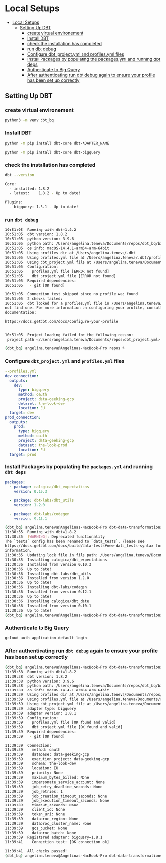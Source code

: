 
# Local Setups
<!-- TOC -->

- [Local Setups](#local-setups)
    - [Setting Up DBT](#setting-up-dbt)
        - [create virtual environement](#create-virtual-environement)
        - [Install DBT](#install-dbt)
        - [check the installation has completed](#check-the-installation-has-completed)
        - [run dbt debug](#run-dbt-debug)
        - [Configure dbt_project.yml and profiles.yml files](#configure-dbt_projectyml-and-profilesyml-files)
        - [Install Packages by  populating the packages.yml and running dbt deps](#install-packages-by--populating-the-packagesyml-and-running-dbt-deps)
        - [Authenticate to Big Query](#authenticate-to-big-query)
        - [After authenticating run dbt debug again to ensure your profile has been set up correctly](#after-authenticating-run-dbt-debug-again-to-ensure-your-profile-has-been-set-up-correctly)

<!-- /TOC -->

## Setting Up DBT

### create virtual environement

```bash
python3 -m venv dbt_bq
```

### Install DBT

```bash
python -m pip install dbt-core dbt-ADAPTER_NAME

python -m pip install dbt-core dbt-bigquery
```

### check the installation has completed

```bash
dbt --version

Core:
  - installed: 1.8.2
  - latest:    1.8.2 - Up to date!

Plugins:
  - bigquery: 1.8.1 - Up to date!
```

### run `dbt debug`

```bash
10:51:05  Running with dbt=1.8.2
10:51:05  dbt version: 1.8.2
10:51:05  python version: 3.9.6
10:51:05  python path: /Users/angelina.teneva/Documents/repos/dbt_bq/bin/python
10:51:05  os info: macOS-14.4.1-arm64-arm-64bit
10:51:05  Using profiles dir at /Users/angelina.teneva/.dbt
10:51:05  Using profiles.yml file at /Users/angelina.teneva/.dbt/profiles.yml
10:51:05  Using dbt_project.yml file at /Users/angelina.teneva/Documents/repos/dbt_project.yml
10:51:05  Configuration:
10:51:05    profiles.yml file [ERROR not found]
10:51:05    dbt_project.yml file [ERROR not found]
10:51:05  Required dependencies:
10:51:05   - git [OK found]

10:51:05  Connection test skipped since no profile was found
10:51:05  2 checks failed:
10:51:05  dbt looked for a profiles.yml file in /Users/angelina.teneva/.dbt/profiles.yml, but did
not find one. For more information on configuring your profile, consult the
documentation:

https://docs.getdbt.com/docs/configure-your-profile


10:51:05  Project loading failed for the following reason:
 project path </Users/angelina.teneva/Documents/repos/dbt_project.yml> not found

(dbt_bq) angelina.teneva@Angelinas-MacBook-Pro repos % 
```

### Configure `dbt_project.yml` and `profiles.yml` files

```yml
--profiles.yml
dev_connection:
  outputs:
    dev:
      type: bigquery
      method: oauth
      project: data-geeking-gcp
      dataset: the-look-dev
      location: EU
  target: dev
prod_connection:
  outputs:
    prod:
      type: bigquery
      method: oauth
      project: data-geeking-gcp
      dataset: the-look-prod
      location: EU
  target: prod
```

### Install Packages by  populating the `packages.yml` and running `dbt deps`

```yml
packages:
  - package: calogica/dbt_expectations
    version: 0.10.3

  - package: dbt-labs/dbt_utils
    version: 1.2.0

  - package: dbt-labs/codegen
    version: 0.12.1
```

```bash
(dbt_bq) angelina.teneva@Angelinas-MacBook-Pro dbt-data-transformations % dbt deps
11:30:35  Running with dbt=1.8.2
11:30:35  [WARNING]: Deprecated functionality
The `tests` config has been renamed to `data_tests`. Please see
https://docs.getdbt.com/docs/build/data-tests#new-data_tests-syntax for more
information.
11:30:35  Updating lock file in file path: /Users/angelina.teneva/Documents/repos/dbt-data-transformations/package-lock.yml
11:30:35  Installing calogica/dbt_expectations
11:30:36  Installed from version 0.10.3
11:30:36  Up to date!
11:30:36  Installing dbt-labs/dbt_utils
11:30:36  Installed from version 1.2.0
11:30:36  Up to date!
11:30:36  Installing dbt-labs/codegen
11:30:36  Installed from version 0.12.1
11:30:36  Up to date!
11:30:36  Installing calogica/dbt_date
11:30:36  Installed from version 0.10.1
11:30:36  Up to date!
(dbt_bq) angelina.teneva@Angelinas-MacBook-Pro dbt-data-transformations % 
```

### Authenticate to Big Query

```bash
gcloud auth application-default login
```

### After authenticating run `dbt debug` again to ensure your profile has been set up correctly

```bash
(dbt_bq) angelina.teneva@Angelinas-MacBook-Pro dbt-data-transformations % dbt debug
11:39:38  Running with dbt=1.8.2
11:39:38  dbt version: 1.8.2
11:39:38  python version: 3.9.6
11:39:38  python path: /Users/angelina.teneva/Documents/repos/dbt_bq/bin/python
11:39:38  os info: macOS-14.4.1-arm64-arm-64bit
11:39:39  Using profiles dir at /Users/angelina.teneva/Documents/repos/dbt-data-transformations
11:39:39  Using profiles.yml file at /Users/angelina.teneva/Documents/repos/dbt-data-transformations/profiles.yml
11:39:39  Using dbt_project.yml file at /Users/angelina.teneva/Documents/repos/dbt-data-transformations/dbt_project.yml
11:39:39  adapter type: bigquery
11:39:39  adapter version: 1.8.1
11:39:39  Configuration:
11:39:39    profiles.yml file [OK found and valid]
11:39:39    dbt_project.yml file [OK found and valid]
11:39:39  Required dependencies:
11:39:39   - git [OK found]

11:39:39  Connection:
11:39:39    method: oauth
11:39:39    database: data-geeking-gcp
11:39:39    execution_project: data-geeking-gcp
11:39:39    schema: the-look-dev
11:39:39    location: EU
11:39:39    priority: None
11:39:39    maximum_bytes_billed: None
11:39:39    impersonate_service_account: None
11:39:39    job_retry_deadline_seconds: None
11:39:39    job_retries: 1
11:39:39    job_creation_timeout_seconds: None
11:39:39    job_execution_timeout_seconds: None
11:39:39    timeout_seconds: None
11:39:39    client_id: None
11:39:39    token_uri: None
11:39:39    dataproc_region: None
11:39:39    dataproc_cluster_name: None
11:39:39    gcs_bucket: None
11:39:39    dataproc_batch: None
11:39:39  Registered adapter: bigquery=1.8.1
11:39:41    Connection test: [OK connection ok]

11:39:41  All checks passed!
(dbt_bq) angelina.teneva@Angelinas-MacBook-Pro dbt-data-transformations % 
```
